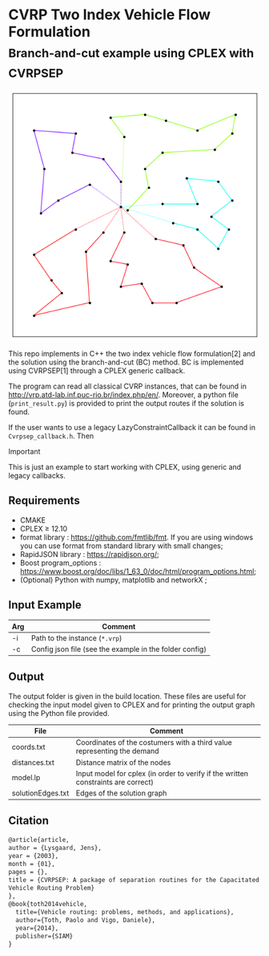 # CVRP Two Index Vehicle Flow Formulation <br><sub> Branch-and-cut example using CPLEX with CVRPSEP </sub>

![Instance E-n51-k5.vrp](example_output/graph.png)

This repo implements in C++ the two index vehicle flow formulation[2] and the solution using the branch-and-cut (BC) method.
BC is implemented using CVRPSEP[1] through a CPLEX generic callback.

The program can read all classical CVRP instances, that can be found in http://vrp.atd-lab.inf.puc-rio.br/index.php/en/. 
Moreover, a python file (`print_result.py`) is provided to print the output routes if the solution is found.

If the user wants to use a legacy LazyConstraintCallback it can be found in `Cvrpsep_callback.h`. Then 

> [!IMPORTANT]
> This is just an example to start working with CPLEX, using generic and legacy callbacks.  
## Requirements
- CMAKE
- CPLEX $`\geq`$ 12.10
- format library : https://github.com/fmtlib/fmt. If you are using windows you can use format from standard library with small changes;
- RapidJSON library : https://rapidjson.org/;
- Boost program_options : https://www.boost.org/doc/libs/1_63_0/doc/html/program_options.html;
- (Optional) Python with numpy, matplotlib and networkX ;

## Input Example
| Arg | Comment                                                 |
|-----|---------------------------------------------------------|
| -i  | Path to the instance (`*.vrp`)                          |
| -c  | Config json file (see the example in the folder config) |

## Output
The output folder is given in the build location. These files are useful for checking the input model given to CPLEX and 
for printing the output graph using the Python file provided.

| File              | Comment                                                                           |
|-------------------|-----------------------------------------------------------------------------------|
| coords.txt        | Coordinates of the costumers with a third value representing the demand           |
| distances.txt     | Distance matrix of the nodes                                                      |
| model.lp          | Input model for cplex (in order to verify if the written constraints are correct) |
| solutionEdges.txt | Edges of the solution graph                                                       |


## Citation
```
@article{article,
author = {Lysgaard, Jens},
year = {2003},
month = {01},
pages = {},
title = {CVRPSEP: A package of separation routines for the Capacitated Vehicle Routing Problem}
},
@book{toth2014vehicle,
  title={Vehicle routing: problems, methods, and applications},
  author={Toth, Paolo and Vigo, Daniele},
  year={2014},
  publisher={SIAM}
}
```


